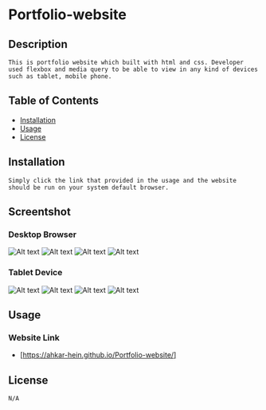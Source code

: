 # Portfolio-website
## Description
    This is portfolio website which built with html and css. Developer used flexbox and media query to be able to view in any kind of devices such as tablet, mobile phone. 

## Table of Contents
* [Installation](#installation)
* [Usage](#usage)
* [License](#license)

## Installation 
    Simply click the link that provided in the usage and the website should be run on your system default browser.
## Screentshot
### Desktop Browser
![Alt text](/images/image.png)
![Alt text](/images/image-1.png)
![Alt text](/images/image-2.png)
![Alt text](/images/image-3.png)
### Tablet Device 
![Alt text](/images/image-4.png)
![Alt text](/images/image-5.png)
![Alt text](/images/image-6.png)
![Alt text](/images/image-7.png)
## Usage
### Website Link
* [https://ahkar-hein.github.io/Portfolio-website/]
## License 
    N/A
